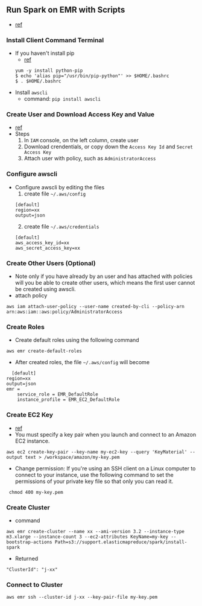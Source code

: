 ## Run Spark on EMR with Scripts 

- [ref](http://aws.amazon.com/articles/4926593393724923)

### Install Client Command Terminal
- If you haven't install pip
  - [ref](http://www.cyberciti.biz/faq/debian-ubuntu-centos-rhel-linux-install-pipclient/)
  ```
  yum -y install python-pip
  $ echo 'alias pip="/usr/bin/pip-python"' >> $HOME/.bashrc
  $ . $HOME/.bashrc
  ```
- Install `awscli`
  - command: `pip install awscli`
  
### Create User and Download Access Key and Value
- [ref](http://docs.aws.amazon.com/cli/latest/userguide/cli-chap-getting-set-up.html#cli-signup)
- Steps
  1. In `IAM` console, on the left column, create user
  2. Download crendentials, or copy down the `Access Key Id` and `Secret Access Key`
  3. Attach user with policy, such as `AdministratorAccess`
  
  
### Configure awscli
- Configure awscli by editing the files
  1. create file `~/.aws/config`
   ```
  [default]
  region=xx
  output=json
  ```
   2. create file `~/.aws/credentials`
  ```
  [default]
  aws_access_key_id=xx
  aws_secret_access_key=xx
  ```
  
  
### Create Other Users (Optional)
- Note only if you have already by an user and has attached with policies will you be able to create other users, which means the first user cannot be created using awscli.
- attach policy
```
aws iam attach-user-policy --user-name created-by-cli --policy-arn arn:aws:iam::aws:policy/AdministratorAccess
```

### Create Roles
- Create default roles using the following command
```
aws emr create-default-roles
```
- After created roles, the file `~/.aws/config` will become
```
  [default]
region=xx
output=json
emr =
    service_role = EMR_DefaultRole
    instance_profile = EMR_EC2_DefaultRole
```

### Create EC2 Key
- [ref](http://docs.aws.amazon.com/cli/latest/userguide/cli-ec2-keypairs.html)
- You must specify a key pair when you launch and connect to an Amazon EC2 instance.
```
aws ec2 create-key-pair --key-name my-ec2-key --query 'KeyMaterial' --output text > /workspace/amazon/my-key.pem
```
- Change permission: If you're using an SSH client on a Linux computer to connect to your instance, use the following command to set the permissions of your private key file so that only you can read it.
```
 chmod 400 my-key.pem
```

### Create Cluster
- command
```
aws emr create-cluster --name xx --ami-version 3.2 --instance-type m3.xlarge --instance-count 3 --ec2-attributes KeyName=my-key --bootstrap-actions Path=s3://support.elasticmapreduce/spark/install-spark
```
- Returned
```
"ClusterId": "j-xx"
```


### Connect to Cluster
```
aws emr ssh --cluster-id j-xx --key-pair-file my-key.pem 
```
